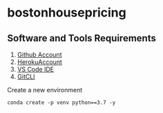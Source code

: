 # bostonhousepricing

## Software and Tools Requirements

1. [Github Account](https://github.com)
2. [HerokuAccount](hhtps://heroku.com) 
3. [VS Code IDE](https://code.visualstudio.com/ )
4. [GitCLI](https://git-scm.com/book/en/v2/Getting-Started-The-Command-Line) 


Create a new environment


````
conda create -p venv python==3.7 -y
````